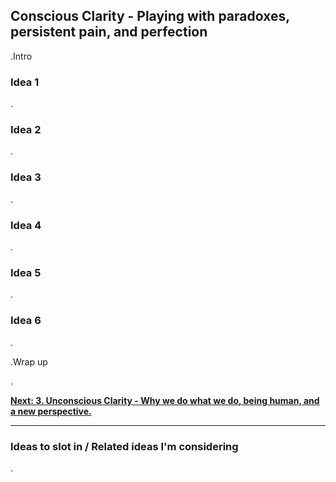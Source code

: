 ## Conscious Clarity - Playing with paradoxes, persistent pain, and perfection

.Intro

### Idea 1

.

### Idea 2

.

### Idea 3

.

### Idea 4

.

### Idea 5

.

### Idea 6

.

.Wrap up

.

[**Next: 3. Unconscious Clarity - Why we do what we do, being human, and a new perspective.**](https://skillofliving.com/3)

****

### Ideas to slot in / Related ideas I'm considering

.




